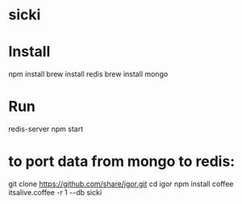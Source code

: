 # sicki


# Install
npm install
brew install redis
brew install mongo



# Run
redis-server
npm start

# to port data from mongo to redis:
git clone https://github.com/share/igor.git
cd igor
npm install
coffee itsalive.coffee -r 1 --db sicki